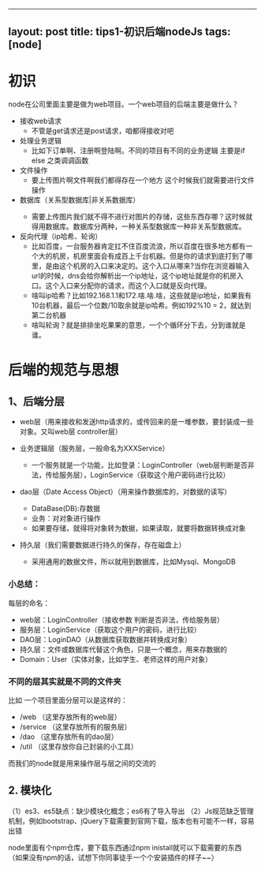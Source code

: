 
---
layout: post
title: tips1-初识后端nodeJs
tags: [node]
---


# 初识
node在公司里面主要是做为web项目。一个web项目的后端主要是做什么？
- 接收web请求
    - 不管是get请求还是post请求，咱都得接收对吧
- 处理业务逻辑
    - 比如下订单啊、注册啊登陆啊。不同的项目有不同的业务逻辑 主要是if else 之类调调函数
- 文件操作
    - 要上传图片啊文件啊我们都得存在一个地方 这个时候我们就需要进行文件操作
- 数据库（关系型数据库<Mysql>|非关系数据库<MongoDB>）
    - 需要上传图片我们就不得不进行对图片的存储，这些东西存哪？这时候就得用数据库。数据库分两种，一种关系型数据库一种非关系型数据库。
- 反向代理（ip哈希、轮询）
    - 比如百度，一台服务器肯定扛不住百度流浪，所以百度在很多地方都有一个大的机房，机房里面会有成百上千台机器。但是你的请求到底打到了哪里，是由这个机房的入口来决定的。这个入口从哪来?当你在浏览器输入url的时候，dns会给你解析出一个ip地址，这个ip地址就是你的机房入口。这个入口来分配你的请求，而这个入口就是反向代理。
   - 啥叫ip哈希？比如192.168.1.1和172.啥.啥.啥，这些就是ip地址，如果我有10台机器，最后一个位数/10取余就是ip哈希。例如192%10 = 2，就达到第二台机器
   - 啥叫轮询？就是排排坐吃果果的意思，一个个循环分下去，分到谁就是谁。
  
# 后端的规范与思想

## 1、后端分层
  - web层（用来接收和发送http请求的，或传回来的是一堆参数，要封装成一些对象。又叫web层 controller层）
  - 业务逻辑层（服务层，一般命名为XXXService）
    - 一个服务就是一个功能，比如登录：LoginController（web层判断是否非法，传给服务层），LoginService（获取这个用户密码进行比较）
  - dao层（Date Access Object）（用来操作数据库的，对数据的读写）
    -   DataBase(DB):存数据
    -   业务：对对象进行操作
    -   如果要存储，就得将对象转为数据，如果读取，就要将数据转换成对象
      
  - 持久层（我们需要数据进行持久的保存，存在磁盘上）
    -   采用通用的数据文件，所以就用到数据库，比如Mysql、MongoDB
     
  ### 小总结：
  每层的命名：
   -  web层：LoginController（接收参数 判断是否非法，传给服务层）
   -  服务层：LoginService（获取这个用户的密码，进行比较）
   -  DAO层：LoginDAO（从数据库获取数据并转换成对象）
   -  持久层：文件或数据库代替这个角色，只是一个概念，用来存数据的
   -  Domain：User（实体对象，比如学生、老师这样的用户对象）
    
### 不同的层其实就是不同的文件夹
 比如 一个项目里面分层可以是这样的：
- /web （这里存放所有的web层）
- /service （这里存放所有的服务层）
- /dao （这里存放所有的dao层）
- /util （这里存放你自己封装的小工具）

    
而我们的node就是用来操作层与层之间的交流的
    
    
## 2. 模块化
（1）es3、es5缺点：缺少模块化概念；es6有了导入导出
（2）Js规范缺乏管理机制，例如bootstrap、jQuery下载需要到官网下载，版本也有可能不一样，容易出错
   
  node里面有个npm仓库，要下载东西通过npm inistall就可以下载需要的东西
  （如果没有npm的话，试想下你同事徒手一个个安装插件的样子~~）
    
    
    
    
    
    
